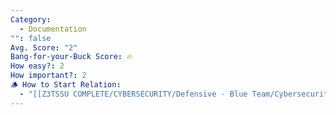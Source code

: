 ```yaml
---
Category:
  - Documentation
"": false
Avg. Score: "2"
Bang-for-your-Buck Score: 🔥
How easy?: 2
How important?: 2
🪵 How to Start Relation:
  - "[[Z3TSSU COMPLETE/CYBERSECURITY/Defensive - Blue Team/Cybersecurity Checklist (Free Version)/Master Page/Documentation]]"
---
```

